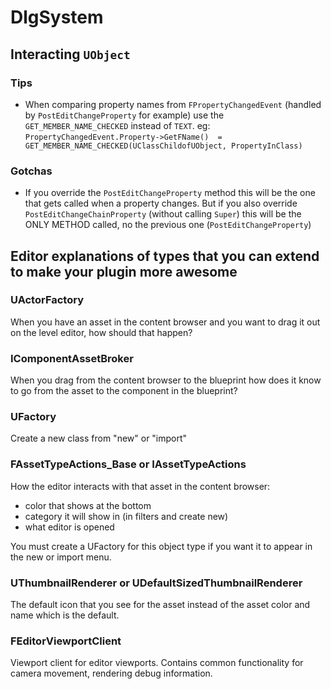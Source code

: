# DlgSystem

## Interacting `UObject`

### Tips
- When comparing property names from `FPropertyChangedEvent` (handled by `PostEditChangeProperty` for example) use the `GET_MEMBER_NAME_CHECKED` instead of `TEXT`.
eg: `PropertyChangedEvent.Property->GetFName()  = GET_MEMBER_NAME_CHECKED(UClassChildofUObject, PropertyInClass)`

### Gotchas
- If you override the `PostEditChangeProperty` method this will be the one that gets called when a property changes.
But if you also override `PostEditChangeChainProperty` (without calling `Super`) this will be the ONLY METHOD called, no the previous one (`PostEditChangeProperty`)

## Editor explanations of types that you can extend to make your plugin more awesome

### UActorFactory
When you have an asset in the content browser and you want to drag it out on the level editor, how should that happen?

### IComponentAssetBroker
When you drag from the content browser to the blueprint how does it know to go from the asset to the component in the blueprint?

### UFactory
Create a new class from "new" or "import"

### FAssetTypeActions_Base or IAssetTypeActions
How the editor interacts with that asset in the content browser:
- color that shows at the bottom
- category it will show in (in filters and create new)
- what editor is opened

You must create a UFactory for this object type if you want it to appear in the new or import menu.

### UThumbnailRenderer or UDefaultSizedThumbnailRenderer
The default icon that you see for the asset instead of the asset color and name which is the default.

### FEditorViewportClient
Viewport client for editor viewports. Contains common functionality for camera movement, rendering debug information.
